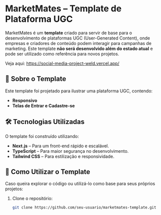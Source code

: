 # MarketMates – Template de Plataforma UGC

MarketMates é um **template** criado para servir de base para o desenvolvimento de plataformas UGC (User-Generated Content), 
onde empresas e criadores de conteúdo podem interagir para campanhas de marketing.
Este template **não será desenvolvido além do estado atual** e pode ser utilizado como referência para novos projetos.

Veja aqui: https://social-media-project-weld.vercel.app/

## 📌 Sobre o Template

Este template foi projetado para ilustrar uma plataforma UGC, contendo:

- **Responsivo**
- **Telas de Entrar e Cadastre-se**

## 🛠 Tecnologias Utilizadas

O template foi construído utilizando:

- **Next.js** – Para um front-end rápido e escalável.
- **TypeScript** – Para maior segurança no desenvolvimento.
- **Tailwind CSS** – Para estilização e responsividade.

## 📂 Como Utilizar o Template

Caso queira explorar o código ou utilizá-lo como base para seus próprios projetos:

1. Clone o repositório:
   ```bash
   git clone https://github.com/seu-usuario/marketmates-template.git
